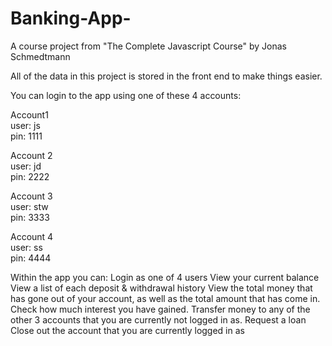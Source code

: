 # Banking-App-
A course project from "The Complete Javascript Course" by Jonas Schmedtmann


All of the data in this project is stored in the front end to make things easier.

You can login to the app using one of these 4 accounts:

Account1\
user: js\
pin: 1111


Account 2\
user: jd\
pin: 2222



Account 3\
user: stw\
pin: 3333



Account 4\
user: ss\
pin: 4444



Within the app you can:
Login as one of 4 users
View your current balance
View a list of each deposit & withdrawal history
View the total money that has gone out of your account, as well as the total amount that has come in.
Check how much interest you have gained.
Transfer money to any of the other 3 accounts that you are currently not logged in as.
Request a loan
Close out the account that you are currently logged in as
